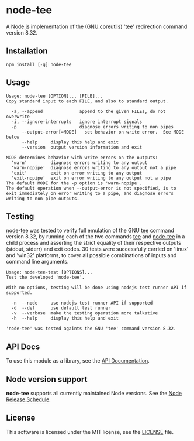 # node-tee

A Node.js implementation of the ([GNU coreutils](https://www.gnu.org/software/coreutils/ "GNU coreutils")) '[tee](https://www.gnu.org/software/coreutils/manual/html_node/tee-invocation.html "tee")' redirection command version 8.32.

## Installation

```
npm install [-g] node-tee
```

## Usage

```
Usage: node-tee [OPTION]... [FILE]...
Copy standard input to each FILE, and also to standard output.

  -a, --append              append to the given FILEs, do not overwrite
  -i, --ignore-interrupts   ignore interrupt signals
  -p                        diagnose errors writing to non pipes
      --output-error[=MODE]   set behavior on write error.  See MODE below
      --help     display this help and exit
      --version  output version information and exit

MODE determines behavior with write errors on the outputs:
  'warn'         diagnose errors writing to any output
  'warn-nopipe'  diagnose errors writing to any output not a pipe
  'exit'         exit on error writing to any output
  'exit-nopipe'  exit on error writing to any output not a pipe
The default MODE for the -p option is 'warn-nopipe'.
The default operation when --output-error is not specified, is to
exit immediately on error writing to a pipe, and diagnose errors
writing to non pipe outputs.

```

## Testing

[node-tee](bin/node-tee "node-tee") was tested to verify full emulation of the GNU [tee](https://www.gnu.org/software/coreutils/manual/html_node/tee-invocation.html "tee") command version 8.32, by running each of the two commands [tee](https://www.gnu.org/software/coreutils/manual/html_node/tee-invocation.html "tee") and [node-tee](bin/node-tee "node-tee") in a child process and asserting the strict equality of their respective outputs (stdout, stderr) and exit codes. 30 tests were successfully carried on 'linux' and 'win32' platforms, to cover all possible combinations of inputs and command line arguments.
```
Usage: node-tee-test [OPTIONS]...
Test the developed 'node-tee'.

With no options, testing will be done using nodejs test runner API if supported.

  -n  --node     use nodejs test runner API if supported
  -d  --def      use default test runner
  -v  --verbose  make the testing operation more talkative
  -h  --help     display this help and exit

'node-tee' was tested againts the GNU 'tee' command version 8.32.
```

## API Docs

To use this module as a library, see the [API Documentation](https://essamatefelsherif.github.io/node-tee/ "API Documentation").

## Node version support

**node-tee** supports all currently maintained Node versions. See the [Node Release Schedule][].

[node release schedule]: https://github.com/nodejs/Release#release-schedule

## License

This software is licensed under the MIT license, see the [LICENSE](./LICENSE "LICENSE") file.
